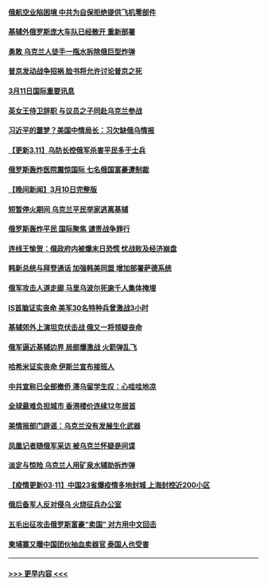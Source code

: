 #### [俄航空业陷困境 中共为自保拒绝提供飞机零部件](../pages/prog202/a103370949.md?t=03112101) 
#### [基辅外俄罗斯庞大车队已经散开 重新部署](../pages/prog202/a103370953.md?t=03112101) 
#### [勇敢 乌克兰人徒手一瓶水拆除俄巨型炸弹](../pages/prog202/a103370958.md?t=03112101) 
#### [普京发动战争招祸 脸书将允许讨论普京之死](../pages/prog202/a103370919.md?t=03112101) 
#### [3月11日国际重要讯息](../pages/prog202/a103370881.md?t=03112101) 
#### [英女王侍卫辞职 与议员之子同赴乌克兰参战](../pages/prog202/a103370854.md?t=03112101) 
#### [习近平的噩梦？美国中情局长：习欠缺俄乌情报](../pages/prog202/a103370809.md?t=03112101) 
#### [【更新3.11】乌防长控俄军杀害平民多于士兵](../pages/prog202/a103370799.md?t=03112101) 
#### [俄罗斯轰炸医院震惊国际 七名俄国富豪遭制裁](../pages/prog202/a103370773.md?t=03112101) 
#### [【晚间新闻】3月10日完整版](../pages/prog202/a103370646.md?t=03112101) 
#### [短暂停火期间 乌克兰平民举家逃离基辅](../pages/prog202/a103370471.md?t=03112101) 
#### [俄罗斯轰炸平民 国际聚焦 谴责战争罪行](../pages/prog202/a103370431.md?t=03112101) 
#### [连线王愉贺：俄政府内被爆末日恐慌 忧战败及经济崩盘](../pages/prog202/a103370545.md?t=03112101) 
#### [韩新总统与拜登通话 加强韩美同盟 增加部署萨德系统](../pages/prog202/a103370517.md?t=03112101) 
#### [俄军攻击人道走廊 马里乌波尔死逾千人集体掩埋](../pages/prog202/a103370616.md?t=03112101) 
#### [IS首脑证实丧命 美军30名特种兵曾激战3小时](../pages/prog202/a103370622.md?t=03112101) 
#### [基辅郊外上演坦克伏击战 俄又一将领疑丧命](../pages/prog202/a103370501.md?t=03112101) 
#### [俄军逼近基辅边界 局部爆激战 火箭弹乱飞](../pages/prog202/a103370438.md?t=03112101) 
#### [哈希米证实丧命 伊斯兰宣布接班人](../pages/prog202/a103370576.md?t=03112101) 
#### [中共宣称已全部撤侨 滞乌留学生叹：心哇哇地凉](../pages/prog202/a103370381.md?t=03112101) 
#### [全球最难负担城市 香港楼价连续12年居首](../pages/prog202/a103370441.md?t=03112101) 
#### [美情报部门辟谣：乌克兰没有发展生化武器](../pages/prog202/a103370374.md?t=03112101) 
#### [凤凰记者随俄军采访 被乌克兰怀疑是间谍](../pages/prog202/a103370386.md?t=03112101) 
#### [淡定与惊险 乌克兰人用矿泉水辅助拆炸弹](../pages/prog202/a103370377.md?t=03112101) 
#### [【疫情更新03·11】中国23省爆疫情多地封城 上海封控近200小区](../pages/prog202/a103360523.md?t=03112101) 
#### [俄后备军人反对侵乌 火烧征兵办公室](../pages/prog202/a103370341.md?t=03112101) 
#### [五毛出征攻击俄罗斯富豪“卖国” 对方用中文回击](../pages/prog202/a103370319.md?t=03112101) 
#### [柬埔寨又曝中国团伙抽血卖器官 泰国人也受害](../pages/prog202/a103370307.md?t=03112101) 

----
#### [ >>> 更早内容 <<< ](../indexes/prog202-earlier.md)
